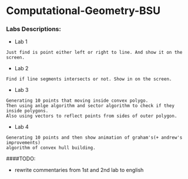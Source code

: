 # Computational-Geometry-BSU
### Labs Descriptions:
- Lab 1
```
Just find is point either left or right to line. And show it on the screen.
```

- Lab 2
```
Find if line segments intersects or not. Show in on the screen.
```

- Lab 3
```
Generating 10 points that moving inside convex polygo. 
Then using anlge algorithm and sector algorithm to check if they inside polygons.
Also using vectors to reflect points from sides of outer polygon.
```
- Lab 4
```
Generating 10 points and then show animation of graham's(+ andrew's improvements)
algorithm of convex hull building.
```

####TODO:
* rewrite commentaries from 1st and 2nd lab to english 
